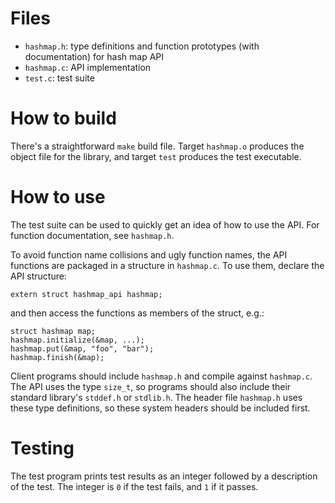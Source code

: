 Files
=====

- `hashmap.h`: type definitions and function prototypes (with documentation) for hash map API
- `hashmap.c`: API implementation
- `test.c`: test suite

How to build
============

There's a straightforward `make` build file. Target `hashmap.o` produces the object file for the library, and target `test` produces the test executable.

How to use
==========

The test suite can be used to quickly get an idea of how to use the API. For function documentation, see `hashmap.h`.

To avoid function name collisions and ugly function names, the API functions are packaged in a structure in `hashmap.c`. To use them, declare the API structure:

	extern struct hashmap_api hashmap;

and then access the functions as members of the struct, e.g.:

	struct hashmap map;
	hashmap.initialize(&map, ...);
	hashmap.put(&map, "foo", "bar");
	hashmap.finish(&map);

Client programs should include `hashmap.h` and compile against `hashmap.c`. The API uses the type `size_t`, so programs should also include their standard library's `stddef.h` or `stdlib.h`. The header file `hashmap.h` uses these type definitions, so these system headers should be included first.

Testing
=======

The test program prints test results as an integer followed by a description of the test. The integer is `0` if the test fails, and `1` if it passes.
